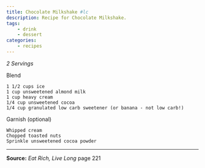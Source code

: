 ```yaml
---
title: Chocolate Milkshake #lc
description: Recipe for Chocolate Milkshake.
tags:
    - drink
    - dessert
categories:
    - recipes
---
```


*2 Servings*

Blend

```
1 1/2 cups ice
1 cup unsweetened almond milk
1 cup heavy cream
1/4 cup unsweetened cocoa
1/4 cup granulated low carb sweetener (or banana - not low carb!)
```

Garnish (optional)

```
Whipped cream
Chopped toasted nuts
Sprinkle unsweetened cocoa powder
```

---

**Source:** _Eat Rich, Live Long_ page 221